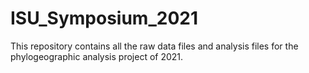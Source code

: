 # ISU_Symposium_2021

This repository contains all the raw data files and analysis files for the phylogeographic analysis project of 2021. 
